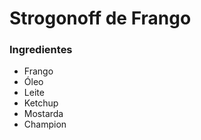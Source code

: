 # Strogonoff de Frango
### Ingredientes
 - Frango
 - Óleo
 - Leite
 - Ketchup
 - Mostarda
 - Champion
